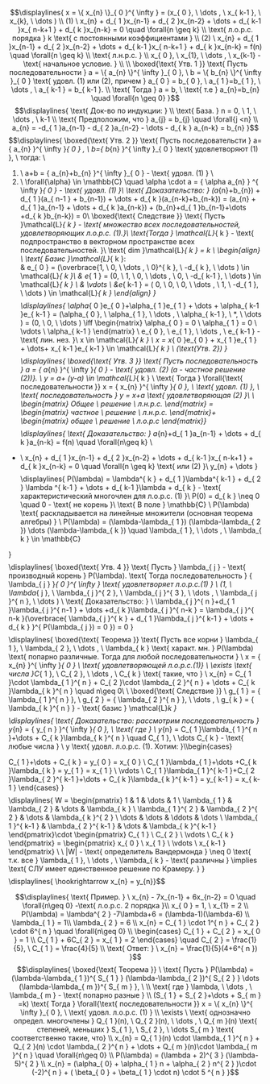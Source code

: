 $$\displaylines{
x = \{ x_{n} \}_{ 0 }^{ \infty } = (x_{ 0 }, \ \dots , \ x_{ k-1 }, \ x_{k}, \  \dots ) \\
(1) \ x_{n} + d_{ 1 }x_{n-1} + d_{ 2 }x_{n-2} + \dots + d_{ k-1 }x_{ n-k+1 } + d_{ k }x_{n-k} = 0 \quad \forall{n \geq k} \\
\text{ л.о.р.с. порядка  } k \text{ с постоянными коэффициентами } \\
(2) \ x_{n} + d_{ 1 }x_{n-1} + d_{ 2 }x_{n-2} + \dots + d_{ k-1 }x_{ n-k+1 } + d_{ k }x_{n-k} = f(n) \quad \forall{n \geq k} \\
\text{ л.н.р.с. } \\
x_{ 0 }, \ x_{1}, \ \dots , \ x_{k-1} - \text{ начальное условие. } \\
\\
\boxed{\text{ Утв. 1 }} \text{ Пусть последовательности } a = \{ a_{n} \}^{ \infty }_{ 0 }, \ b = \{ b_{n} \}^{ \infty }_{ 0 } \text{ удовл. (1) или (2), причем } a_{ 0 } = b_{ 0 }, \ a_{ 1 }=b_{ 1 }, \ \dots , \ a_{ k-1 } = b_{ k-1 }. \\
\text{ Тогда  } a = b, \ \text{ т.е } a_{n}=b_{n} \quad \forall{n \geq 0} 
}$$
$$\displaylines{
\text{ Док-во по индукции: } \\
\text{ База. } n = 0, \ 1, \ \dots , \ k-1 \\
\text{ Предположим, что } a_{j} = b_{j} \quad \forall{j <n} \\
a_{n} = -d_{ 1 }a_{n-1} - d_{ 2 }a_{n-2} - \dots - d_{ k } a_{n-k} = b_{n} 
}$$
$$\displaylines{
\boxed{\text{ Утв. 2 }} \text{ Пусть последовательсти } a= \{ a_{n} \}^{ \infty }_{ 0 } , \  b=\{ b_{n} \}^{ \infty }_{ 0 } \text{ удовлетворяют (1) }, \  тогда: \\
1) \  a+b = \{ a_{n}+b_{n} \}^{ \infty }_{ 0 } - \text{ удовл. (1) } \\
2) \ \forall{\alpha} \in \mathbb{C} \quad \alpha \cdot  a = \{ \alpha a_{n} \} ^{  \infty }_{ 0 } - \text{ удовл. (1) }\\
\text{ Доказательство: } (a_{n}+b_{n}) + d_{ 1 }(a_{ n-1 } + b_{n-1}) + \dots + d_{ k }(a_{n-k}+b_{n-k}) = (a_{n} + d_{ 1 }a_{n-1} + \dots + d_{ k }a_{n-k}) + (b_{n}+d_{ 1 }b_{n-1}+\dots +d_{ k }b_{n-k}) = 0\\
\boxed{\text{ Следствие }} \text{ Пусть }\mathcal{L}_{ k } - \text{ множество всех последовательностей, удовлетворяющих л.о.р.с. (1).}\\
\text{Тогда } \mathcal{L}_{ k } - \text{ подпространство в векторном пространстве всех последовательностей. }\\
\text{ dim }\mathcal{L}_{ k } = k \\ \begin{align}
\\ \text{ Базис }\mathcal{L}_{ k }: \
& e_{ 0 } = (\overbrace{1, \ 0, \ \dots , \ 0}^{ k }, \ -d_{ k }, \ \dots ) \in \mathcal{L}_{ k }\\
& e_{ 1 } = (0, \ 1, \ 0, \ \dots , \ 0, \ -d_{ k-1 }, \ \dots ) \in \mathcal{L}_{ k } \\
& \vdots \\
&e_{ k-1 }  = ( 0, \ 0, \ 0, \ \dots , \ 1, \ -d_{ 1 }, \ \dots ) \in \mathcal{L}_{ k }
\end{align}
}$$
$$\displaylines{
\alpha_{ 0 }e_{ 0 }+\alpha_{ 1 }e_{ 1 } + \dots + \alpha_{ k-1 }e_{ k-1 } = (\alpha_{ 0 }, \ \alpha_{ 1 }, \ \dots , \ \alpha_{ k-1 }, \ *, \ \dots ) = (0, \ 0, \ \dots ) \iff  \begin{matrix}
\alpha_{ 0 } = 0  \\
\alpha_{ 1 } = 0 \\
\vdots \\
\alpha_{ k-1 }
\end{matrix} \\
e_{ 0 }, \ e_{ 1 }, \ \dots , \ e_{ k-1 } - \text{ лин. нез. }\\
x \in \mathcal{L}_{ k } \\
x = x_{ 0 }e_{ 0 } + x_{ 1 }e_{ 1 } + \dots+ x_{ k-1 }e_{ k-1 } \in \mathcal{L}_{ k } \ (\text{Утв. 2})
}$$
$$\displaylines{
\boxed{\text{ Утв. 3 }} \text{ Пусть последовательность } a = \{ a_{n} \}^{ \infty }_{ 0 } - \text{ удовл. (2) (a - частное решение (2))}. \ y = a+ (y-a) \in \mathcal{L}_{ k } \\
\text{ Тогда } \forall{\text{ последовательности }} x = \{ x_{n} \}^{ \infty }_{ 0 }, \ \text{ удовл. (1) }, \  \text{ последовательность } y = x+a \text{ удовлетворяющая (2) }\\ \\
\begin{matrix}
Общее  \\
решение \\
 л.н.р.с.
\end{matrix} =  \begin{matrix}
частное  \\
решение  \\
л.н.р.с.
\end{matrix}+ \begin{matrix}
общее  \\
решение  \\
л.о.р.с
\end{matrix}}$$
$$\displaylines{
\text{ Доказательство: } a_{n}+d_{ 1 }a_{n-1} + \dots + d_{ k }a_{n-k} = f(n) \quad \forall{n\geq k} \\
+ \ x_{n} + d_{ 1 }x_{n-1} + d_{ 2 }x_{n-2} + \dots + d_{ k-1 }x_{ n-k+1 } + d_{ k }x_{n-k} = 0 \quad \forall{n \geq k} \text{ или (2) }\\
y_{n} + \dots 
}$$
$$\displaylines{
P(\lambda) = \lambda^{ k } + d_{ 1 }\lambda^{ k-1 } + d_{ 2 } \lambda ^{ k-1 } + \dots + d_{ k-1 }\lambda + d_{ k } - \text{ характеристический многочлен для л.о.р.с. (1) }\\
P(0) = d_{ k } \neq 0 \quad 0 - \text{ не корень }\\
\text{ В поле } \mathbb{C} \ P(\lambda) \text{ раскладывается на линейные множители (основная теорема алгебры) } \\
P(\lambda) = (\lambda-\lambda_{ 1 }) (\lambda-\lambda_{ 2 }) \dots (\lambda-\lambda_{ k }) \quad \lambda_{ 1 }, \ \dots , \ \lambda_{ k } \in \mathbb{C}

}$$
$$\displaylines{
\boxed{\text{ Утв. 4 }} \text{ Пусть  } \lambda_{ j } - \text{ производный корень } P(\lambda). \text{ Тогда последовательность } \{ \lambda_{ j } \}_{ 0 }^{ \infty } \text{ удовлетворяет л.о.р.с.(1) } \\
(1, \ \lambda_{ j }, \ \lambda_{ j }^{ 2 }, \ \lambda_{ j }^{ 3 }, \ \dots , \ \lambda_{ j }^{ n }, \ \dots ) \\
\text{ Доказательство: } \ \lambda_{ j }^{ n }+d_{ 1 }\lambda_{ j }^{ n-1 } + \dots +d_{ k }\lambda_{ j }^{ n-k } = \lambda_{ j }^{ n-k }(\overbrace{ \lambda_{ j }^{ k } + d_{ 1 }\lambda_{ j }^{ k-1 } + \dots + d_{ k } }^{ P(\lambda_{ j }) = 0 }) = 0
}$$
$$\displaylines{
\boxed{\text{ Теорема }} \text{ Пусть  все корни } \lambda_{ 1 }, \ \lambda_{ 2 }, \ \dots , \ \lambda_{ k } \text{ характ. мн. } P(\lambda) \text{ попарно различные. Тогда для любой последовательности } \\
x = \{ x_{n} \}^{ \infty }_{ 0 } \ \text{ удовлетворяющей  л.о.р.с.(1)} \ \exists \text{ числа }C_{ 1 }, \ C_{ 2 }, \ \dots , \ C_{ k } \text{ такие, что  } \\
x_{n} = C_{ 1 }\cdot \lambda_{ 1 }^{ n } + C_{ 2 }\cdot \lambda_{ 2 }^{ n } + \dots + C_{ k }\lambda_{ k }^{ n } \quad n\geq 0\\
\\
\boxed{\text{ Следствие }} \ g_{ 1 } = \{ \lambda_{ 1 }^{ n } \}, \ g_{ 2 } = \{ \lambda_{ 2 }^{ n } \}, \ \dots , \ g_{ k } = \{ \lambda_{ k }^{ n } \} - \text{ базис } \mathcal{L}_k }$$
$$\displaylines{
\text{ Доказательство: рассмотрим последовательность } y_{n} =  \{ y_{ n } \}^{ \infty }_{ 0 }, \ \text{ где } \\
y_{n} = C_{ 1 }\lambda_{ 1 }^{ n }+\dots + C_{ k }\lambda_{ k }^{ n } \quad C_{ 1 }, \ \dots C_{ k } - \text{ любые числа } \\
y \text{ удовл. л.о.р.с. (1). Хотим: }\\\begin{cases}

C_{ 1 }+\dots + C_{ k } = y_{ 0 } = x_{ 0 } \\
C_{ 1 }\lambda_{ 1 }+\dots +C_{ k }\lambda_{ k } = y_{ 1 } = x_{ 1 } \\
\vdots \\
C_{ 1 }\lambda_{ 1 }^{ k-1 }+C_{ 2 }\lambda_{ 2 }^{ k-1 }+\dots + C_{ k }\lambda_{ k }^{ k-1 } = y_{ k-1 } = x_{ k-1 }
\end{cases}
}$$
$$\displaylines{
W = \begin{pmatrix}
1 &  1 & \dots  & 1 \\
\lambda_{ 1 } & \lambda_{ 2 } & \dots  & \lambda_{ k } \\
\lambda_{ 1 }^{ 2 } & \lambda_{ 2 }^{ 2 } & \dots  & \lambda_{ k }^{ 2 } \\
\dots  & \dots  & \ddots  & \dots  \\
\lambda_{ 1 }^{ k-1 } & \lambda_{ 2 }^{ k-1 } & \dots  & \lambda_{ k }^{ k-1 }
\end{pmatrix}\cdot \begin{pmatrix}
C_{ 1 } \\
C_{ 2 } \\
\vdots \\
C_{ k }
\end{pmatrix} = \begin{pmatrix}
x_{ 0 } \\
x_{ 1 } \\
\vdots \\
x_{ k-1 }
\end{pmatrix} \\ \\
|W| - \text{ определитель Вандермонда } \neq 0 \text{ т.к. все } \lambda_{ 1 }, \ \dots , \ \lambda_{ k } - \text{ различны } \implies  \text{ СЛУ имеет единственное решение по Крамеру. }
}$$
$$\displaylines{ \hookrightarrow x_{n} = y_{n}}$$

$$\displaylines{
\text{ Пример. } \ x_{n} - 7x_{n-1} + 6x_{n-2} = 0 \quad \forall{n\geq 0} -\text{ л.о.р.с. 2 порядка }\\
x_{ 0 } = 1, \  x_{1} = 2 \\
P(\lambda) = \lambda^{ 2 } -7\lambda+6 = (\lambda-1)(\lambda-6) \\
\lambda_{ 1 } = 1\\
\lambda_{ 2 } = 6 \\
x_{n} = C_{ 1 } \cdot 1^{ n } + C_{ 2 } \cdot 6^{ n } \quad \forall{n\geq 0} \\
\begin{cases}
C_{ 1 } + C_{ 2 } = x_{ 0 } = 1 \\
C_{ 1 } + 6C_{ 2 } = x_{ 1 } = 2
\end{cases} \quad C_{ 2 } = \frac{1}{5}, \ C_{ 1 } = \frac{4}{5} \\
\text{ Ответ: } \ x_{n} = \frac{1}{5}(4+6^{ n })
}$$
$$\displaylines{
\boxed{\text{ Теорема }} \ \text{ Пусть } P(\lambda) = (\lambda-\lambda_{ 1 })^{ S_{ 1 } } (\lambda-\lambda_{ 2 })^{ S_{ 2 } } \dots (\lambda-\lambda_{ m })^{ S_{ m } }, \ \\
\text{ где } \lambda, \ \dots , \ \lambda_{ m } - \text{ попарно разные } \\
(S_{ 1 } + S_{ 2 }+\dots + S_{ m } =k) \text{ Тогда  } \forall{\text{ последовательности }} x = \{ x_{n} \}^{ \infty }_{ 0 }, \ \text{ удовл. л.о.р.с. (1) } \\
\exists \ \text{ однозначно определ. многочлены } Q_{ 1 }(n), \ Q_{ 2 }(n), \ \dots , \ Q_{ m }(n) \text{ степеней, меньших } S_{ 1 }, \ S_{ 2 }, \ \dots S_{ m } \text{ соответственно такие, что} \\
x_{n} = Q_{ 1 }(n) \cdot  \lambda_{ 1 }^{ n } + Q_{ 2 }(n) \cdot \lambda_{ 2 }^{ n } + \dots + Q_{ m }(n)\cdot \lambda_{ m }^{ n } \quad \forall{n\geq 0} \\
P(\lambda) = (\lambda + 2)^{ 3 } (\lambda-5)^{ 2 } \\
x_{n} = (\alpha_{ 0} + \alpha_{ 1 } n + \alpha_{ 2 } n^{ 2 } )\cdot (-2)^{ n } + ( \beta_{ 0 } + \beta_{ 1 } \cdot  n) \cdot  5 ^{ n }
}$$